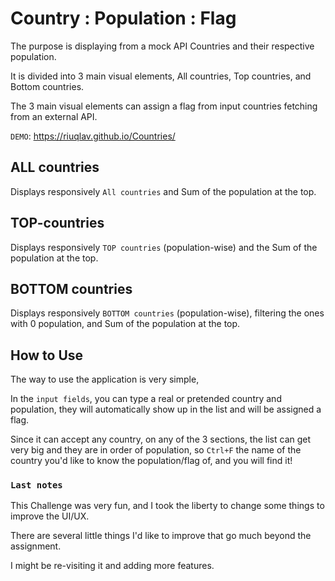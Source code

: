 # Country : Population : Flag

The purpose is displaying from a mock API Countries and their respective population.

It is divided into 3 main visual elements, All countries, Top countries, and Bottom countries.

The 3 main visual elements can assign a flag from input countries fetching from an external API.

`DEMO`: https://riuqlav.github.io/Countries/

## ALL countries

Displays responsively `All countries` and Sum of the population at the top.

## TOP-countries

Displays responsively `TOP countries` (population-wise) and the Sum of the population at the top.

## BOTTOM countries

Displays responsively `BOTTOM countries` (population-wise), filtering the ones with 0 population, and Sum of the population at the top.

## How to Use

The way to use the application is very simple,

In the `input fields`, you can type a real or pretended country and population, they will automatically show up in the list and will be assigned a flag.

Since it can accept any country, on any of the 3 sections, the list can get very big and they are in order of population, so `Ctrl+F` the name of the country you'd like to know the population/flag of, and you will find it!

### `Last notes`

This Challenge was very fun, and I took the liberty to change some things to improve the UI/UX.

There are several little things I'd like to improve that go much beyond the assignment.

I might be re-visiting it and adding more features.
